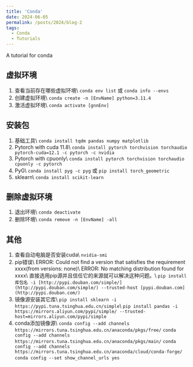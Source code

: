 ```yaml
---
title: 'Conda'
date: 2024-06-05
permalink: /posts/2024/blog-2
tags:
  - Conda
  - Tutorials
---
```


A tutorial for conda


虚拟环境
------
1. 查看当前存在哪些虚拟环境\\
  `conda env list` 或 `conda info --envs`
2. 创建虚拟环境\\
  `conda create -n [EnvName] python=3.11.4`
3. 激活虚拟环境\\
  `conda activate [gnnEnv]`

安装包
------
1. 基础工具\\
  `conda install tqdm pandas numpy matplotlib`
2. Pytorch with cuda 11.8\\
  `conda install pytorch torchvision torchaudio pytorch-cuda=12.1 -c pytorch -c nvidia`
3. Pytorch with cpuonly\\
  `conda install pytorch torchvision torchaudio cpuonly -c pytorch`
4. PyG\\
  `conda install pyg -c pyg` 或 `pip install torch_geometric`
5. sklearn\\
  `conda install scikit-learn`

删除虚拟环境
------
1. 退出环境\\
  `conda deactivate`
2. 删除环境\\
  `conda remove -n [EnvName] -all`

其他
------
1. 查看自动电脑是否安装cuda\\
  `nvidia-smi`
2. pip错误\\
  ERROR: Could not find a version that satisfies the requirement xxxx(from versions: none)\\
  ERROR: No matching distribution found for xxxx\\
  直接选用pip源并且信任它的来源就可以解决这种问题。\\
  `pip install 库包名 -i [http://pypi.douban.com/simple/](http://pypi.douban.com/simple/) --trusted-host [pypi.douban.com](http://pypi.douban.com/)`
3. 镜像源安装其它库\\
  `pip install sklearn -i https://pypi.tuna.tsinghua.edu.cn/simple`\\
  `pip install pandas -i https://mirrors.aliyun.com/pypi/simple/ --trusted-host=mirrors.aliyun.com/pypi/simple`
4. conda添加镜像源\\
  `conda config --add channels https://mirrors.tuna.tsinghua.edu.cn/anaconda/pkgs/free/`
  `conda config --add channels https://mirrors.tuna.tsinghua.edu.cn/anaconda/pkgs/main/`
  `conda config --add channels https://mirrors.tuna.tsinghua.edu.cn/anaconda/cloud/conda-forge/`
  `conda config --set show_channel_urls yes`
